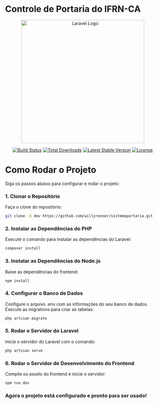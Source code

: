 # Controle de Portaria do IFRN-CA

<p align="center"><a href="https://laravel.com" target="_blank"><img src="https://raw.githubusercontent.com/laravel/art/master/logo-lockup/5%20SVG/2%20CMYK/1%20Full%20Color/laravel-logolockup-cmyk-red.svg" width="400" alt="Laravel Logo"></a></p>

<p align="center">
<a href="https://github.com/laravel/framework/actions"><img src="https://github.com/laravel/framework/workflows/tests/badge.svg" alt="Build Status"></a>
<a href="https://packagist.org/packages/laravel/framework"><img src="https://img.shields.io/packagist/dt/laravel/framework" alt="Total Downloads"></a>
<a href="https://packagist.org/packages/laravel/framework"><img src="https://img.shields.io/packagist/v/laravel/framework" alt="Latest Stable Version"></a>
<a href="https://packagist.org/packages/laravel/framework"><img src="https://img.shields.io/packagist/l/laravel/framework" alt="License"></a>
</p>

# Como Rodar o Projeto

Siga os passos abaixo para configurar e rodar o projeto:

### 1. Clonar o Repositório
Faça o clone do repositório:

```bash
git clone -b dev https://github.com/willyrenner/sistemaportaria.git
```
### 2. Instalar as Dependências do PHP
Execute o comando para instalar as dependências do Laravel:

```bash
composer install
```
### 3. Instalar as Dependências do Node.js
Baixe as dependências do frontend:

```bash
npm install
```

### 4. Configurar o Banco de Dados
Configure o arquivo .env com as informações do seu banco de dados.
Execute as migrations para criar as tabelas:

```bash
php artisan migrate
```
### 5. Rodar o Servidor do Laravel
Inicie o servidor do Laravel com o comando:

```bash
php artisan serve
```
### 6. Rodar o Servidor de Desenvolvimento do Frontend
Compile os assets do frontend e inicie o servidor:

```bash
npm run dev
```

### Agora o projeto está configurado e pronto para ser usado!